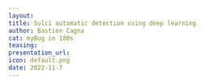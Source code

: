 ```yaml
---
layout:
title: Sulci automatic detection using deep learning
author: Bastien Cagna
cat: myBug in 180s
teasing: 
presentation_url: 
icon: default.png
date: 2022-11-7
---
```

